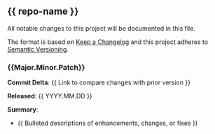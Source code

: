 ## {{ repo-name }}

All notable changes to this project will be documented in this file.

The format is based on [Keep a Changelog](http://keepachangelog.com/) and this project adheres to [Semantic Versioning](http://semver.org/).

### {{Major.Minor.Patch}}

**Commit Delta**: {{ Link to compare changes with prior version }}

**Released**: {{ YYYY.MM.DD }}

**Summary**:

*   {{ Bulleted descriptions of enhancements, changes, or fixes }}
